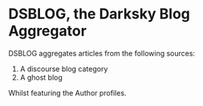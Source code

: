 DSBLOG, the Darksky Blog Aggregator
===================================

DSBLOG aggregates articles from the following sources:

 1. A discourse blog category
 2. A ghost blog

 Whilst featuring the Author profiles.
